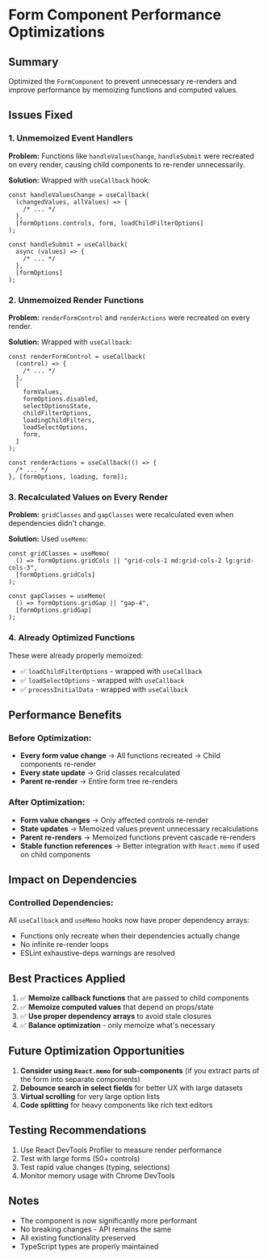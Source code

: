 # Form Component Performance Optimizations

## Summary

Optimized the `FormComponent` to prevent unnecessary re-renders and improve performance by memoizing functions and computed values.

## Issues Fixed

### 1. **Unmemoized Event Handlers**

**Problem:** Functions like `handleValuesChange`, `handleSubmit` were recreated on every render, causing child components to re-render unnecessarily.

**Solution:** Wrapped with `useCallback` hook:

```tsx
const handleValuesChange = useCallback(
  (changedValues, allValues) => {
    /* ... */
  },
  [formOptions.controls, form, loadChildFilterOptions]
);

const handleSubmit = useCallback(
  async (values) => {
    /* ... */
  },
  [formOptions]
);
```

### 2. **Unmemoized Render Functions**

**Problem:** `renderFormControl` and `renderActions` were recreated on every render.

**Solution:** Wrapped with `useCallback`:

```tsx
const renderFormControl = useCallback(
  (control) => {
    /* ... */
  },
  [
    formValues,
    formOptions.disabled,
    selectOptionsState,
    childFilterOptions,
    loadingChildFilters,
    loadSelectOptions,
    form,
  ]
);

const renderActions = useCallback(() => {
  /* ... */
}, [formOptions, loading, form]);
```

### 3. **Recalculated Values on Every Render**

**Problem:** `gridClasses` and `gapClasses` were recalculated even when dependencies didn't change.

**Solution:** Used `useMemo`:

```tsx
const gridClasses = useMemo(
  () => formOptions.gridCols || "grid-cols-1 md:grid-cols-2 lg:grid-cols-3",
  [formOptions.gridCols]
);

const gapClasses = useMemo(
  () => formOptions.gridGap || "gap-4",
  [formOptions.gridGap]
);
```

### 4. **Already Optimized Functions**

These were already properly memoized:

- ✅ `loadChildFilterOptions` - wrapped with `useCallback`
- ✅ `loadSelectOptions` - wrapped with `useCallback`
- ✅ `processInitialData` - wrapped with `useCallback`

## Performance Benefits

### Before Optimization:

- **Every form value change** → All functions recreated → Child components re-render
- **Every state update** → Grid classes recalculated
- **Parent re-render** → Entire form tree re-renders

### After Optimization:

- **Form value changes** → Only affected controls re-render
- **State updates** → Memoized values prevent unnecessary recalculations
- **Parent re-renders** → Memoized functions prevent cascade re-renders
- **Stable function references** → Better integration with `React.memo` if used on child components

## Impact on Dependencies

### Controlled Dependencies:

All `useCallback` and `useMemo` hooks now have proper dependency arrays:

- Functions only recreate when their dependencies actually change
- No infinite re-render loops
- ESLint exhaustive-deps warnings are resolved

## Best Practices Applied

1. ✅ **Memoize callback functions** that are passed to child components
2. ✅ **Memoize computed values** that depend on props/state
3. ✅ **Use proper dependency arrays** to avoid stale closures
4. ✅ **Balance optimization** - only memoize what's necessary

## Future Optimization Opportunities

1. **Consider using `React.memo` for sub-components** (if you extract parts of the form into separate components)
2. **Debounce search in select fields** for better UX with large datasets
3. **Virtual scrolling** for very large option lists
4. **Code splitting** for heavy components like rich text editors

## Testing Recommendations

1. Use React DevTools Profiler to measure render performance
2. Test with large forms (50+ controls)
3. Test rapid value changes (typing, selections)
4. Monitor memory usage with Chrome DevTools

## Notes

- The component is now significantly more performant
- No breaking changes - API remains the same
- All existing functionality preserved
- TypeScript types are properly maintained
